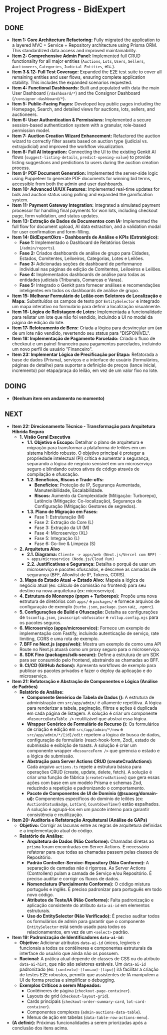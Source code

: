 # Project Progress - BidExpert

## DONE
- **Item 1:** **Core Architecture Refactoring:** Fully migrated the application to a layered MVC + Service + Repository architecture using Prisma ORM. This standardized data access and improved maintainability.
- **Item 2:** **Comprehensive Admin Panel:** Implemented full CRUD functionality for all major entities (`Auctions`, `Lots`, `Users`, `Sellers`, `Auctioneers`, `Categories`, `Judicial Entities`, etc.).
- **Item 3 & 12:** **Full Test Coverage:** Expanded the E2E test suite to cover all remaining entities and user flows, ensuring complete application stability. This includes the expanded scenarios requested.
- **Item 4:** **Functional Dashboards:** Built and populated with data the main User Dashboard (`/dashboard/*`) and the Consignor Dashboard (`/consignor-dashboard/*`).
- **Item 5:** **Public-Facing Pages:** Developed key public pages including the Homepage, Search, and detailed views for auctions, lots, sellers, and auctioneers.
- **Item 6:** **User Authentication & Permissions:** Implemented a secure session-based authentication system with a granular, role-based permission model.
- **Item 7:** **Auction Creation Wizard Enhancement:** Refactored the auction wizard to correctly filter assets based on auction type (judicial vs. extrajudicial) and improved the workflow visualization.
- **Item 8:** **Full AI Integration:** Connecting the UI to the existing Genkit AI flows (`suggest-listing-details`, `predict-opening-value`) to provide listing suggestions and predictions to users during the auction creation process.
- **Item 9:** **PDF Document Generation:** Implemented the server-side logic using Puppeteer to generate PDF documents for winning bid terms, accessible from both the admin and user dashboards.
- **Item 10:** **Advanced UI/UX Features:** Implemented real-time updates for bids and auction status using polling and expanded the gamification system.
- **Item 11:** **Payment Gateway Integration:** Integrated a simulated payment processor for handling final payments for won lots, including checkout page, form validation, and status updates.
- **Item 13: Extração de Dados de Documentos com IA:** Implemented the full flow for document upload, AI data extraction, and a validation modal for user confirmation and form-filling.
- **Item 14: BidExpertOkrs - Dashboards de Análise e KPIs (Estratégico):**
    - **Fase 1:** Implementado o Dashboard de Relatórios Gerais (`/admin/reports`).
    - **Fase 2:** Criados dashboards de análise de grupo para Cidades, Estados, Comitentes, Leiloeiros, Categorias, Lotes e Leilões.
    - **Fase 3:** Adicionadas seções de dashboard de performance individual nas páginas de edição de Comitentes, Leiloeiros e Leilões.
    - **Fase 4:** Implementados dashboards de análise para todas as entidades judiciais (Tribunais, Comarcas e Varas).
    - **Fase 5:** Integrado o Genkit para fornecer análises e recomendações inteligentes em todos os dashboards de análise de grupo.
- **Item 15:** **Melhorar Formulário de Leilão com Seletores de Localização e Mapa:** Substituídos os campos de texto por `EntitySelector` e integrado um mapa interativo no formulário para definir a localização visualmente.
- **Item 16: Lógica de Relistagem de Lotes:** Implementada a funcionalidade para relistar um lote que não foi vendido, incluindo a UI no modal da página de edição do lote.
- **Item 17: Reloteamento de Bens:** Criada a lógica para desvincular um `Bem` de um lote não vendido, revertendo seu status para "DISPONÍVEL".
- **Item 18: Implementação de Pagamento Parcelado:** Criado o fluxo de checkout e um painel financeiro para pagamentos parcelados, incluindo um novo perfil de usuário "Financeiro".
- **Item 23: Implementar Lógica de Precificação por Etapa:** Refatorada a base de dados (Prisma), serviços e a interface de usuário (formulários, páginas de detalhe) para suportar a definição de preços (lance inicial, incremento) por etapa/praça do leilão, em vez de um valor fixo no lote.

## DOING
- **(Nenhum item em andamento no momento)**

## NEXT
- **Item 22: Direcionamento Técnico - Transformação para Arquitetura Híbrida Segura**
    - **1. Visão Geral Executiva**
        - **1.1. Objetivo e Escopo:** Detalhar o plano de arquitetura e migração para transformar a plataforma de leilões em um sistema híbrido robusto. O objetivo principal é proteger a propriedade intelectual (PI) crítica e aumentar a segurança, separando a lógica de negócio sensível em um microserviço seguro e blindando outros ativos de código através de compilação e ofuscação.
        - **1.2. Benefícios, Riscos e Trade-offs:**
            - **Benefícios:** Proteção de IP, Segurança Aumentada, Manutenibilidade, Escalabilidade.
            - **Riscos:** Aumento da Complexidade (Mitigação: Turborepo), Latência (Mitigação: Co-localização), Segurança da Configuração (Mitigação: Gestores de segredos).
        - **1.3. Plano de Migração em Fases:**
            - Fase 1: Estruturação (M)
            - Fase 2: Extração do Core (L)
            - Fase 3: Extração da UI (M)
            - Fase 4: Microserviço (XL)
            - Fase 5: Integração (L)
            - Fase 6: Go-live & Limpeza (S)
    - **2. Arquitetura Alvo**
        - **2.1. Diagrama:** `Cliente -> apps/web (Next.js/Vercel com BFF) -> apps/microservice (Node.js/Cloud Run)`
        - **2.2. Justificativas e Segurança:** Detalha o porquê de usar um microserviço e pacotes ofuscados, e descreve as camadas de segurança (BFF, Allowlist de IP, Tokens, CORS).
    - **3. Mapa do Estado Atual -> Estado Alvo:** Mapeia a lógica de negócio atual (ex: cálculo de comissão no frontend) para seu destino na nova arquitetura (ex: microserviço).
    - **4. Estrutura do Monorepo (pnpm + Turborepo):** Propõe uma nova estrutura de diretórios com `apps/` e `packages/` e fornece arquivos de configuração de exemplo (`turbo.json`, `package.json` raiz, `.npmrc`).
    - **5. Configurações de Build e Ofuscação:** Detalha as configurações de `tsconfig.json`, `javascript-obfuscator` e `rollup.config.mjs` para os pacotes seguros.
    - **6. Microserviço (apps/microservice):** Fornece um exemplo de implementação com Fastify, incluindo autenticação de serviço, rate limiting, CORS e uma rota de exemplo.
    - **7. BFF no Next.js (apps/web):** Mostra um exemplo de como uma API Route no Next.js atuará como um proxy seguro para o microserviço.
    - **8. SDK Fino (packages/sdk-secure):** Define a estrutura de um SDK para ser consumido pelo frontend, abstraindo as chamadas ao BFF.
    - **9. CI/CD (GitHub Actions):** Apresenta workflows de exemplo para publicar os pacotes privados e fazer o deploy da aplicação e do microserviço.
- **Item 21: Refatoração e Abstração de Componentes e Lógica (Análise de Padrões)**
    - **Relatório de Análise:**
        - **Componente Genérico de Tabela de Dados (<ResourceDataTable />):** A estrutura de administração em `src/app/admin/` é altamente repetitiva. A lógica para renderizar a tabela, paginação, filtros e ações é duplicada em cada página de listagem. A solução é criar um componente `<ResourceDataTable />` reutilizável que abstrai essa lógica.
        - **Wrapper Genérico de Formulário de Recurso (<ResourceForm />):** Os formulários de criação e edição em `src/app/admin/*/new` e `src/app/admin/*/[id]/edit` repetem a lógica de busca de dados, configuração de formulário (react-hook-form, Zod), estado de submissão e exibição de toasts. A solução é criar um componente wrapper `<ResourceForm />` que gerencia o estado e a lógica de submissão.
        - **Abstração para Server Actions CRUD (createCrudActions):** Cada arquivo `actions.ts` repete a estrutura básica para operações CRUD (create, update, delete, fetch). A solução é criar uma função de fábrica (`createCrudActions`) que gera essas ações com base em um modelo Prisma e schemas Zod, reduzindo a repetição e padronizando o comportamento.
        - **Pacote de Componentes de UI de Domínio (@suaorg/domain-ui):** Componentes específicos do domínio de leilões (ex: `AuctionStatusBadge`, `LotCard`, `CountdownTimer`) estão espalhados. A solução é agrupá-los em um pacote interno para garantir consistência e reutilização.
- **Item 20: Auditoria e Refatoração Arquitetural (Análise de GAPs)**
    - **Objetivo:** Corrigir as lacunas entre as regras de arquitetura definidas e a implementação atual do código.
    - **Relatório de Análise:**
        - **Arquitetura de Dados (Não Conforme):** Chamadas diretas ao `prisma` foram encontradas em Server Actions. É necessário refatorar para que todas as chamadas passem pelas classes de Repositório.
        - **Padrão Controller-Service-Repository (Não Conforme):** A separação de camadas não é rigorosa. As Server Actions (Controllers) pulam a camada de Serviço e/ou Repositório. É preciso auditar e corrigir os fluxos de dados.
        - **Nomenclatura (Parcialmente Conforme):** O código mistura português e inglês. É preciso padronizar para português em todo novo código.
        - **Atributos de Teste/IA (Não Conforme):** Falta padronização e aplicação consistente do atributo `data-ai-id` em elementos estruturais.
        - **Uso do EntitySelector (Não Verificado):** É preciso auditar todos os formulários de admin para garantir que o componente `EntitySelector` está sendo usado para todos os relacionamentos, em vez de um `<select>` padrão.
- **Item 19: Padronização de Identificadores `data-ai-id`:**
    - **Objetivo:** Adicionar atributos `data-ai-id` únicos, legíveis e funcionais a todos os contêineres e componentes estruturais da interface do usuário que ainda não os possuem.
    - **Racional:** A prática atual depende de classes de CSS ou do atributo `data-ai-hint`, que não são seletores estáveis. Um `data-ai-id` padronizado (ex: `[contexto]-[funcao]-[tipo]`) irá facilitar a criação de testes E2E robustos, permitir que assistentes de IA manipulem a UI de forma precisa e simplificar o debugging.
    - **Exemplos Críticos a serem Mapeados:**
        - Contêineres de página (`checkout-page-container`).
        - Layouts de grid (`checkout-layout-grid`).
        - Cards principais (`checkout-order-summary-card`, `lot-card-container`).
        - Componentes complexos (`admin-auctions-data-table`).
        - Menus de ação em tabelas (`data-table-row-actions-menu`).
- **(A definir):** Próximas funcionalidades a serem priorizadas após a conclusão dos itens acima.
